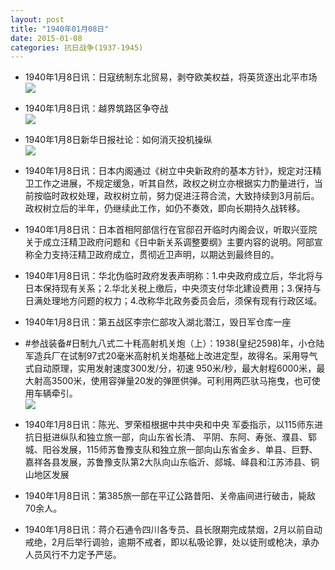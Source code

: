 ```yaml
---
layout: post
title: "1940年01月08日"
date: 2015-01-08
categories: 抗日战争(1937-1945)
---
```


<meta name="referrer" content="no-referrer" />

- 1940年1月8日讯：日寇统制东北贸易，剥夺欧美权益，将英货逐出北平市场 <br/><img src="https://ww2.sinaimg.cn/large/aca367d8jw1eo2ilgw46lj20an0ijaby.jpg" />

- 1940年1月8日讯：越界筑路区争夺战 <br/><img src="https://ww3.sinaimg.cn/large/aca367d8jw1eo2guzakr4j20fs1daqfz.jpg" />

- 1940年1月8日新华日报社论：如何消灭投机操纵 <br/><img src="https://ww1.sinaimg.cn/large/aca367d8jw1eo2f4a87y7j21070gldls.jpg" />

- 1940年1月8日讯：日本内阁通过《树立中央新政府的基本方针》，规定对汪精卫工作之进展，不规定缓急，听其自然，政权之树立亦根据实力酌量进行，当前按临时政权处理，政权树立前，努力促进汪蒋合流，大致持续到3月前后。政权树立后的半年，仍继续此工作，如仍不奏效，即向长期持久战转移。 

- 1940年1月8日讯：日本首相阿部信行在官邸召开临时内阁会议，听取兴亚院关于成立汪精卫政府问题和《日中新关系调整要纲》主要内容的说明。阿部宣称全力支持汪精卫政府成立，贯彻近卫声明，以期达到最终目的。 

- 1940年1月8日讯：华北伪临时政府发表声明称：1.中央政府成立后，华北将与日本保持现有关系；2.华北关税上缴后，中央须支付华北建设费用；3.保持与日满处理地方问题的权力；4.改称华北政务委员会后，须保有现有行政区域。 

- 1940年1月8日讯：第五战区李宗仁部攻入湖北潜江，毁日军仓库一座 

- #参战装备#日制九八式二十粍高射机关炮（上）：1938(皇纪2598)年，小仓陆军造兵厂在试制97式20毫米高射机关炮基础上改进定型，故得名。采用导气式自动原理，实用发射速度300发/分，初速 950米/秒，最大射程6000米，最大射高3500米，使用容弹量20发的弹匣供弹。可利用两匹驮马拖曳，也可使用车辆牵引。 <br/><img src="https://ww2.sinaimg.cn/large/aca367d8jw1eo1vql2p0gj20g41qo7jp.jpg" />

- 1940年1月8日讯：陈光、罗荣桓根据中共中央和中央 军委指示，以115师东进抗日挺进纵队和独立旅一部，向山东省长清、 平阴、东阿、寿张、濮县、郓城、阳谷发展，115师苏鲁豫支队和独立旅一部向山东省金乡、单县、巨野、嘉祥各县发展，苏鲁豫支队第2大队向山东临沂、郯城、峄县和江苏沛县、铜山地区发展 

- 1940年1月8日讯：第385旅一部在平辽公路昔阳、关帝庙间进行破击，毙敌70余人。 

- 1940年1月8日讯：蒋介石通令四川各专员、县长限期完成禁烟，2月以前自动戒绝，2月后举行调验，逾期不戒者，即以私吸论罪，处以徒刑或枪决，承办人员风行不力定予严惩。 

